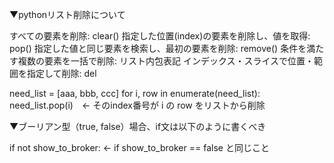 ▼pythonリスト削除について

すべての要素を削除: clear()
指定した位置(index)の要素を削除し、値を取得: pop()
指定した値と同じ要素を検索し、最初の要素を削除: remove()
条件を満たす複数の要素を一括で削除: リスト内包表記
インデックス・スライスで位置・範囲を指定して削除: del

need_list = [aaa, bbb, ccc]
for i, row in enumerate(need_list):
    need_list.pop(i)　← そのindex番号が i の row をリストから削除
    
    
▼ブーリアン型（true, false）場合、if文は以下のように書くべき

if not show_to_broker:      ← if show_to_broker == false と同じこと
